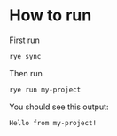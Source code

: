 # How to run

First run

```sh
rye sync
```

Then run

```sh
rye run my-project
```

You should see this output:

```
Hello from my-project!
```
